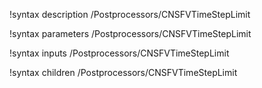 !syntax description /Postprocessors/CNSFVTimeStepLimit

!syntax parameters /Postprocessors/CNSFVTimeStepLimit

!syntax inputs /Postprocessors/CNSFVTimeStepLimit

!syntax children /Postprocessors/CNSFVTimeStepLimit

